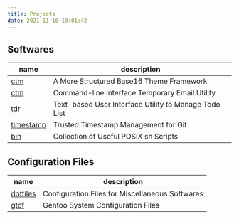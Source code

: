 ```yaml
---
title: Projects
date: 2021-11-10 18:01:42
---
```


## Softwares

| name | description |
|------|-------------|
| [ctm](https://github.com/base16-fork) | A More Structured Base16 Theme Framework |
| [ctm](https://github.com/khuei/ctm) | Command-line Interface Temporary Email Utility |
| [tdr](https://github.com/khuei/tdr) | Text-based User Interface Utility to Manage Todo List |
| [timestamp](https://github.com/khuei/timestamp) | Trusted Timestamp Management for Git |
| [bin](https://github.com/khuei/bin) | Collection of Useful POSIX sh Scripts |

## Configuration Files

| name | description |
|------|-------------|
| [dotfiles](https://github.com/khuei/dotfiles) | Configuration Files for Miscellaneous Softwares |
| [gtcf](https://github.com/khuei/gtcf) | Gentoo System Configuration Files |
